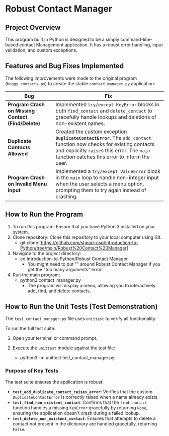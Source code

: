 # Robust Contact Manager
## Project Overview
This program built in Python is designed to be a simply command-line-based 
contact Management application. It has a robust error handling, input 
validation, and custom exceptions. 

## Features and Bug Fixes Implemented

The following improvements were made to the original program 
(`buggy_contacts.py`) to create the stable `contact_manager.py` application:

| **Bug** | **Fix** | 
| ----- | ----- | 
| **Program Crash on Missing Contact (Find/Delete)** | Implemented `try/except KeyError` blocks in both `find_contact` and `delete_contact` to gracefully handle lookups and deletions of non-existent names. | 
| **Duplicate Contacts Allowed** | Created the custom exception **`DuplicateContactError`**. The `add_contact` function now checks for existing contacts and explicitly `raise`s this error. The `main` function catches this error to inform the user. | 
| **Program Crash on Invalid Menu Input** | Implemented a `try/except ValueError` block in the `main` loop to handle non-integer input when the user selects a menu option, prompting them to try again instead of crashing. | 

## How to Run the Program
1. To run this program: Ensure that you have Python 3 installed on your system.
2. Clone repository: Clone this repository to your local computer using Git.
   - git clone [https://github.com/shearr-csp/Introduction-to-Python/tree/main/Robust%20Contact%20Manager]
3. Navigate to the project directory:
   - cd Introduction-to-Python/Robust Contact Manager
      - You might need to put "" around Robust Contact Manager if you get 
        the "too many arguments" error. 
4. Run the main program:
   - python3 contact_manager.py
      - The program will display a menu, allowing you to interactively add, 
      find, and delete contacts.

## How to Run the Unit Tests (Test Demonstration)

The `test_contact_manager.py` file uses `unittest` to verify all functionality.

To run the full test suite:

1. Open your terminal or command prompt.

2. Execute the `unittest` module against the test file:
   - python3 -m unittest test_contact_manager.py

### Purpose of Key Tests

The test suite ensures the application is robust:

   - **`test_add_duplicate_contact_raises_error`**: Verifies that the custom 
   `DuplicateContactError` is correctly raised when a name already exists.
   - **`test_find_non_existent_contact`**: Confirms that the `find_contact` 
   function handles a missing `KeyError` gracefully by returning `None`, 
   ensuring the application doesn't crash during a failed lookup.
   - **`test_delete_non_existent_contact`**: Ensures that attempts to delete a 
   contact not present in the dictionary are handled gracefully, returning 
   `False`.



